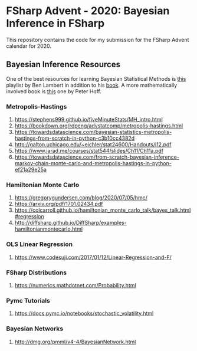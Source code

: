# FSharp Advent - 2020: Bayesian Inference in FSharp #

This repository contains the code for my submission for the FSharp Advent calendar for 2020.

## Bayesian Inference Resources

One of the best resources for learning Bayesian Statistical Methods is [this](https://www.youtube.com/playlist?list=PLFDbGp5YzjqXQ4oE4w9GVWdiokWB9gEpm) playlist by Ben Lambert in addition to his [book](https://www.amazon.com/Students-Guide-Bayesian-Statistics/dp/1473916364/ref=sr_1_2?dchild=1&hvadid=78340339743585&hvbmt=be&hvdev=c&hvqmt=e&keywords=ben+lambert+bayesian&qid=1608778015&sr=8-2&tag=mh0b-20). A more mathematically involved book is
[this](https://www.amazon.com/Bayesian-Statistical-Methods-Springer-Statistics/dp/0387922997) one by Peter Hoff.

### Metropolis-Hastings
1. https://stephens999.github.io/fiveMinuteStats/MH_intro.html
2. https://bookdown.org/rdpeng/advstatcomp/metropolis-hastings.html
3. https://towardsdatascience.com/bayesian-statistics-metropolis-hastings-from-scratch-in-python-c3b10cc4382d 
4. http://galton.uchicago.edu/~eichler/stat24600/Handouts/l12.pdf
5. https://www.jarad.me/courses/stat544/slides/Ch11/Ch11a.pdf
6. https://towardsdatascience.com/from-scratch-bayesian-inference-markov-chain-monte-carlo-and-metropolis-hastings-in-python-ef21a29e25a
    
### Hamiltonian Monte Carlo
1. https://gregorygundersen.com/blog/2020/07/05/hmc/
2. https://arxiv.org/pdf/1701.02434.pdf
3. https://colcarroll.github.io/hamiltonian_monte_carlo_talk/bayes_talk.html#regression
4. http://diffsharp.github.io/DiffSharp/examples-hamiltonianmontecarlo.html

### OLS Linear Regression
1. https://www.codesuji.com/2017/01/12/Linear-Regression-and-F/

### FSharp Distributions
1. https://numerics.mathdotnet.com/Probability.html

### Pymc Tutorials
1. https://docs.pymc.io/notebooks/stochastic_volatility.html 

### Bayesian Networks
1. http://dmg.org/pmml/v4-4/BayesianNetwork.html
